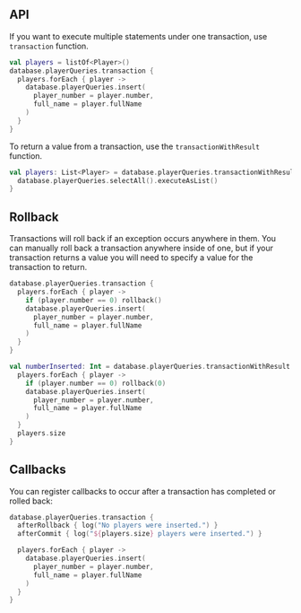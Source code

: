 ## API

If you want to execute multiple statements under one transaction, use `transaction` function. 

```kotlin
val players = listOf<Player>()
database.playerQueries.transaction {
  players.forEach { player ->
    database.playerQueries.insert(
      player_number = player.number,
      full_name = player.fullName
    )
  }
}
```

To return a value from a transaction, use the `transactionWithResult` function.

```kotlin
val players: List<Player> = database.playerQueries.transactionWithResult {
  database.playerQueries.selectAll().executeAsList()
}
```

## Rollback

Transactions will roll back if an exception occurs anywhere in them. You can manually roll back a
transaction anywhere inside of one, but if your transaction returns a value you will need to specify
a value for the transaction to return.

```kotlin
database.playerQueries.transaction {
  players.forEach { player ->
    if (player.number == 0) rollback()
    database.playerQueries.insert(
      player_number = player.number,
      full_name = player.fullName
    )
  }
}
```

```kotlin
val numberInserted: Int = database.playerQueries.transactionWithResult {
  players.forEach { player ->
    if (player.number == 0) rollback(0)
    database.playerQueries.insert(
      player_number = player.number,
      full_name = player.fullName
    )
  }
  players.size
}
```

## Callbacks

You can register callbacks to occur after a transaction has completed or rolled back:

```kotlin
database.playerQueries.transaction {
  afterRollback { log("No players were inserted.") }
  afterCommit { log("${players.size} players were inserted.") }

  players.forEach { player ->
    database.playerQueries.insert(
      player_number = player.number,
      full_name = player.fullName
    )
  }
}
```